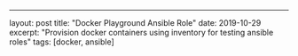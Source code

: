 ---
layout: post
title:  "Docker Playground Ansible Role"
date:   2019-10-29
excerpt: "Provision docker containers using inventory for testing ansible roles"
tags: [docker, ansible] 
